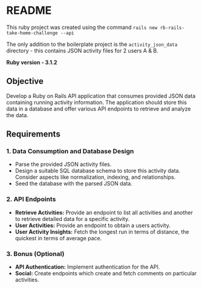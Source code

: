 # README 

This ruby project was created using the command `rails new rb-rails-take-home-challenge --api`

The only addition to the boilerplate project is the `activity_json_data` directory - this contains JSON activity files for 2 users A & B.

**Ruby version - 3.1.2**

## Objective

Develop a Ruby on Rails API application that consumes provided JSON data containing running activity information. The application should store this data in a database and offer various API endpoints to retrieve and analyze the data.

## Requirements

### 1. **Data Consumption and Database Design**

- Parse the provided JSON activity files.
- Design a suitable SQL database schema to store this activity data. Consider aspects like normalization, indexing, and relationships.
- Seed the database with the parsed JSON data.

### 2. **API Endpoints**

- **Retrieve Activities:** Provide an endpoint to list all activities and another to retrieve detailed data for a specific activity.
- **User Activities:** Provide an endpoint to obtain a users activity.
- **User Activity Insights:** Fetch the longest run in terms of distance, the quickest in terms of average pace.

### 3. **Bonus (Optional)**

- **API Authentication:** Implement authentication for the API.
- **Social:** Create endpoints which create and fetch comments on particular activities.
